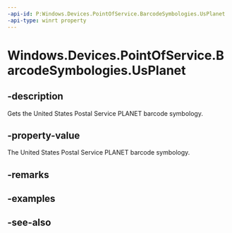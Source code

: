 ----api-id: P:Windows.Devices.PointOfService.BarcodeSymbologies.UsPlanet
-api-type: winrt property
---<!-- Property syntaxpublic uint UsPlanet { get; }--># Windows.Devices.PointOfService.BarcodeSymbologies.UsPlanet## -descriptionGets the United States Postal Service PLANET barcode symbology.## -property-valueThe United States Postal Service PLANET barcode symbology.## -remarks## -examples## -see-also